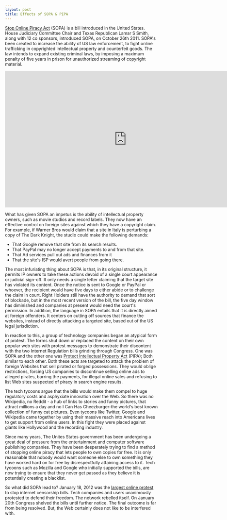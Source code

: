 ```yaml
---
layout: post
title: Effects of SOPA & PIPA
---
```


<a href="http://en.wikipedia.org/wiki/Stop_Online_Piracy_Act">Stop Online Piracy Act</a> (SOPA) is a bill introduced in the United States. House Judiciary Committee Chair and Texas Republican Lamar S Smith, along with 12 co sponsors, introduced SOPA, on October 26th 2011. SOPA's been created to increase the ability of US law enforcement, to fight online trafficking in copyrighted intellectual property and counterfeit goods. The law intends to expand existing criminal laws, by imposing a maximum penalty of five years in prison for unauthorized streaming of copyright material.

<iframe src="http://player.vimeo.com/video/31100268?byline=0&amp;portrait=0" width="800" height="450" frameborder="0" webkitallowfullscreen mozallowfullscreen allowfullscreen></iframe>

What has given SOPA an impetus is the ability of intellectual property owners, such as movie studios and record labels. They now have an effective control on foreign sites against which they have a copyright claim. For example, if Warner Bros would claim that a site in Italy is perturbing a copy of The Dark Knight, the studio could make the following demands:

- That Google remove that site from its search results.
- That PayPal may no longer accept payments to and from that site.
- That Ad services pull out ads and finances from it
- That the site's ISP would avert people from going there.

The most infuriating thing about SOPA is that, in its original structure, it permits IP owners to take these actions devoid of a single court appearance or judicial sign-off. It only needs a single letter claiming that the target site has violated its content. Once the notice is sent to Google or PayPal or whoever, the recipient would have five days to either abide or to challenge the claim in court. Right Holders still have the authority to demand that sort of blockade, but in the most recent version of the bill, the five day window has diminished and companies at present would need the court's permission. In addition, the language in SOPA entails that it is directly aimed at foreign offenders. It centers on cutting off sources that finance the websites, instead of directly attacking a targeted site, based out of the US legal jurisdiction.

In reaction to this, a group of technology companies began an atypical form of protest. The forms shut down or replaced the content on their own popular web sites with protest messages to demonstrate their discontent with the two Internet Regulation bills grinding through Congress. One was SOPA and the other one was <a href="http://en.wikipedia.org/wiki/PROTECT_IP_Act">Protect Intellectual Property Act</a> (PIPA); Both similar to each other. Both these acts are targeted to attack the problem of foreign Websites that sell pirated or forged possessions. They would oblige restrictions, forcing US companies to discontinue selling online ads to alleged pirates, barring the payments, for illegal online sales and refusing to list Web sites suspected of piracy in search engine results.

The tech tycoons argue that the bills would make them compel to huge regulatory costs and asphyxiate innovation over the Web. So there was no Wikipedia, no Reddit - a hub of links to stories and funny pictures, that attract millions a day and no I Can Has Cheezburger-the world's best known collection of funny cat pictures. Even tycoons like Twitter, Google and Wikipedia came together by using their massive reach into Americans lives to get support from online users. In this fight they were placed against giants like Hollywood and the recording industry.

Since many years, The Unites States government has been undergoing a great deal of pressure from the entertainment and computer software publishing companies. They have been desperately trying to find a method of stopping online piracy that lets people to own copies for free. It is only reasonable that nobody would want someone else to own something they have worked hard on for free by disrespectfully attaining access to it. Tech tycoons such as Mozilla and Google who initially supported the bills, are now trying to ensure that they never get passed as they believe it is potentially creating a blacklist. 

So what did SOPA lead to? January 18, 2012 was the <a href="http://www.usatoday.com/tech/news/story/2012-01-18/SOPA-PIPA-protest-reaction/52641560/1">largest online protest</a> to stop internet censorship bills. Tech companies and users unanimously protested to defend their freedom. The network rebelled itself. On January 20th Congress shelved the bills until further notice. The final outcome is far from being resolved. But, the Web certainly does not like to be interfered with.
